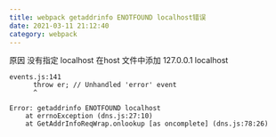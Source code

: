 ```yaml
---
title: webpack getaddrinfo ENOTFOUND localhost错误
date: 2021-03-11 21:12:40
category: webpack
---
```


原因 没有指定 localhost 
在host 文件中添加 
127.0.0.1 localhost

```
events.js:141
      throw er; // Unhandled 'error' event
      ^

Error: getaddrinfo ENOTFOUND localhost
    at errnoException (dns.js:27:10)
    at GetAddrInfoReqWrap.onlookup [as oncomplete] (dns.js:78:26)
```

